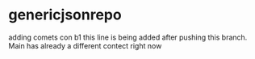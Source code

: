 # genericjsonrepo
adding comets con b1
this line is being added after pushing this branch. Main has already a different contect right now
